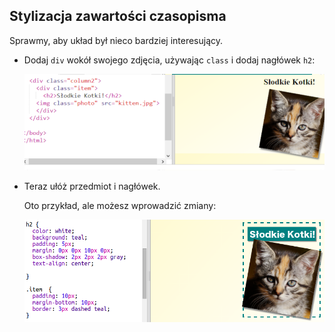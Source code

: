 ## Stylizacja zawartości czasopisma

Sprawmy, aby układ był nieco bardziej interesujący.

+ Dodaj `div` wokół swojego zdjęcia, używając `class` i dodaj nagłówek `h2`:
    
    ![zrzut ekranu](images/magazine-item.png)

+ Teraz ułóż przedmiot i nagłówek.
    
    Oto przykład, ale możesz wprowadzić zmiany:
    
    ![zrzut ekranu](images/magazine-item-style.png)